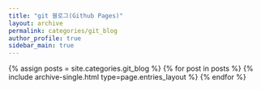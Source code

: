 ```yaml
---
title: "git 블로그(Github Pages)"
layout: archive
permalink: categories/git_blog
author_profile: true
sidebar_main: true
---
```



{% assign posts = site.categories.git_blog %}
{% for post in posts %} {% include archive-single.html type=page.entries_layout %} {% endfor %}
